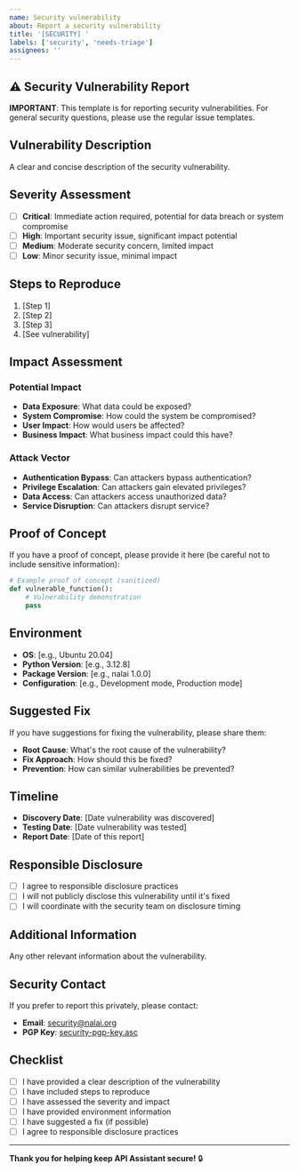 ```yaml
---
name: Security vulnerability
about: Report a security vulnerability
title: '[SECURITY] '
labels: ['security', 'needs-triage']
assignees: ''
---
```


## ⚠️ Security Vulnerability Report

**IMPORTANT**: This template is for reporting security vulnerabilities. For general security questions, please use the regular issue templates.

## Vulnerability Description

A clear and concise description of the security vulnerability.

## Severity Assessment

- [ ] **Critical**: Immediate action required, potential for data breach or system compromise
- [ ] **High**: Important security issue, significant impact potential
- [ ] **Medium**: Moderate security concern, limited impact
- [ ] **Low**: Minor security issue, minimal impact

## Steps to Reproduce

1. [Step 1]
2. [Step 2]
3. [Step 3]
4. [See vulnerability]

## Impact Assessment

### Potential Impact
- **Data Exposure**: What data could be exposed?
- **System Compromise**: How could the system be compromised?
- **User Impact**: How would users be affected?
- **Business Impact**: What business impact could this have?

### Attack Vector
- **Authentication Bypass**: Can attackers bypass authentication?
- **Privilege Escalation**: Can attackers gain elevated privileges?
- **Data Access**: Can attackers access unauthorized data?
- **Service Disruption**: Can attackers disrupt service?

## Proof of Concept

If you have a proof of concept, please provide it here (be careful not to include sensitive information):

```python
# Example proof of concept (sanitized)
def vulnerable_function():
    # Vulnerability demonstration
    pass
```

## Environment

- **OS**: [e.g., Ubuntu 20.04]
- **Python Version**: [e.g., 3.12.8]
- **Package Version**: [e.g., nalai 1.0.0]
- **Configuration**: [e.g., Development mode, Production mode]

## Suggested Fix

If you have suggestions for fixing the vulnerability, please share them:

- **Root Cause**: What's the root cause of the vulnerability?
- **Fix Approach**: How should this be fixed?
- **Prevention**: How can similar vulnerabilities be prevented?

## Timeline

- **Discovery Date**: [Date vulnerability was discovered]
- **Testing Date**: [Date vulnerability was tested]
- **Report Date**: [Date of this report]

## Responsible Disclosure

- [ ] I agree to responsible disclosure practices
- [ ] I will not publicly disclose this vulnerability until it's fixed
- [ ] I will coordinate with the security team on disclosure timing

## Additional Information

Any other relevant information about the vulnerability.

## Security Contact

If you prefer to report this privately, please contact:
- **Email**: [security@nalai.org](mailto:security@nalai.org)
- **PGP Key**: [security-pgp-key.asc](https://nalai.org/security-pgp-key.asc)

## Checklist

- [ ] I have provided a clear description of the vulnerability
- [ ] I have included steps to reproduce
- [ ] I have assessed the severity and impact
- [ ] I have provided environment information
- [ ] I have suggested a fix (if possible)
- [ ] I agree to responsible disclosure practices

---

**Thank you for helping keep API Assistant secure!** 🔒 